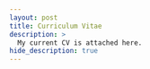```yaml
---
layout: post
title: Curriculum Vitae
description: >
  My current CV is attached here.
hide_description: true
---
```



